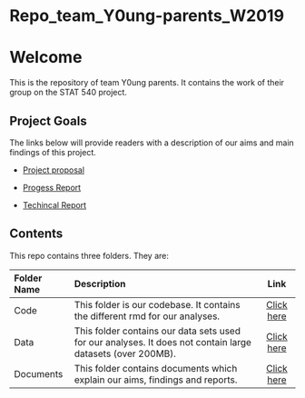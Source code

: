 # Repo_team_Y0ung-parents_W2019

# Welcome

This is the repository of team Y0ung parents. It contains the work of their group on the STAT 540 project.

## Project Goals

The links below will provide readers with a description of our aims and main findings of this project.

- [Project proposal](https://github.com/STAT540-UBC/Repo_team_Y0ung-parents_W2019/blob/master/docs/Project%20Proposal/project_proposal.md)

- [Progess Report](https://github.com/STAT540-UBC/Repo_team_Y0ung-parents_W2019/blob/master/docs/Progress%20Report/Progress_Report.md)

- [Techincal Report]() 

## Contents

This repo contains three folders. They are:

Folder Name | Description | Link
:------------ | :------------------------ | :----------------------------------:
Code | This folder is our codebase. It contains the different rmd for our analyses. | [Click here](https://github.com/STAT540-UBC/Repo_team_Y0ung-parents_W2019/tree/master/code)
Data | This folder contains our data sets used for our analyses. It does not contain large datasets (over 200MB).|[Click here](https://github.com/STAT540-UBC/Repo_team_Y0ung-parents_W2019/tree/master/data)
Documents | This folder contains documents which explain our aims, findings and reports. | [Click here](https://github.com/STAT540-UBC/Repo_team_Y0ung-parents_W2019/tree/master/docs)


